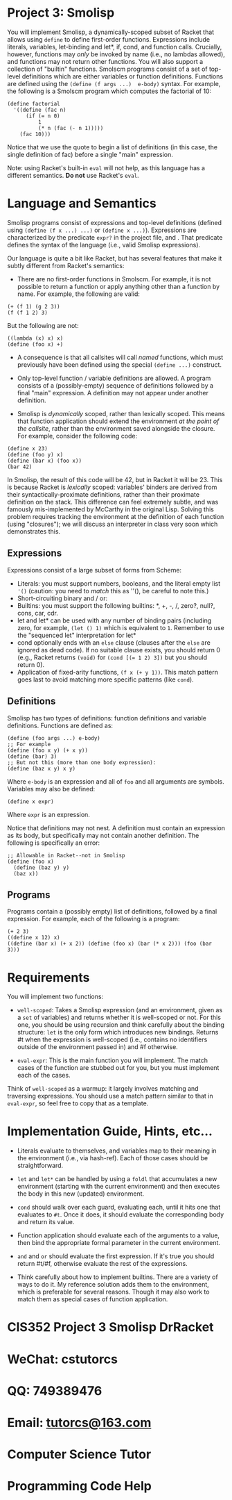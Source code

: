 # Project 3: Smolisp

You will implement Smolisp, a dynamically-scoped subset of Racket that
allows using `define` to define first-order functions. Expressions
include literals, variables, let-binding and let*, if, cond, and
function calls. Crucially, however, functions may *only* be invoked by
name (i.e., no lambdas allowed), and functions may not return other
functions. You will also support a collection of "builtin"
functions. Smolscm programs consist of a set of top-level definitions
which are either variables or function definitions. Functions are
defined using the `(define (f args ...)  e-body)` syntax. For example,
the following is a Smolscm program which computes the factorial of 10:

```
(define factorial
  '((define (fac n)
      (if (= n 0)
          1
          (* n (fac (- n 1)))))
    (fac 10)))
```

Notice that we use the quote to begin a list of definitions (in this
case, the single definition of fac) before a single "main" expression.

Note: using Racket's built-in `eval` will not help, as this language
has a different semantics. **Do not** use Racket's `eval`.

# Language and Semantics

Smolisp programs consist of expressions and top-level definitions
(defined using `(define (f x ...) ...)` or `(define x
...)`). Expressions are characterized by the predicate `expr?` in the
project file, and . That predicate defines the syntax of the language
(i.e., valid Smolisp expressions).

Our language is quite a bit like Racket, but has several features that
make it subtly different from Racket's semantics:

- There are no first-order functions in Smolscm. For example, it is
  not possible to return a function or apply anything other than a
  function by name. For example, the following are valid:

```
(+ (f 1) (g 2 3))
(f (f 1 2) 3)
```

But the following are not:

```
((lambda (x) x) x)
(define (foo x) +)
```

- A consequence is that all callsites will call *named* functions,
  which must previously have been defined using the special `(define
  ...)` construct.

- Only top-level function / variable definitions are allowed. A
  program consists of a (possibly-empty) sequence of definitions
  followed by a final "main" expression. A definition may not appear
  under another definition.

- Smolisp is *dynamically* scoped, rather than lexically scoped. This
  means that function application should extend the environment *at
  the point of the callsite*, rather than the environment saved
  alongside the closure. For example, consider the following code:

```
(define x 23)
(define (foo y) x)
(define (bar x) (foo x))
(bar 42)
```

In Smolisp, the result of this code will be 42, but in Racket it will
be 23. This is because Racket is *lexically* scoped: variables'
binders are derived from their syntactically-proximate definitions,
rather than their proximate definition on the stack. This difference
can feel extremely subtle, and was famously mis-implemented by
McCarthy in the original Lisp. Solving this problem requires tracking
the environment at the definition of each function (using "closures");
we will discuss an interpreter in class very soon which demonstrates
this.

## Expressions

Expressions consist of a large subset of forms from Scheme:

- Literals: you must support numbers, booleans, and the literal empty
  list `'()` (caution: you need to *match* this as ''(), be careful to
  note this.)
- Short-circuiting binary and / or: 
- Builtins: you must support the following builtins: *, +, -, /,
  zero?, null?, cons, car, cdr.
- let and let* can be used with any number of binding pairs
  (including zero, for example, `(let () 1)` which is equivalent 
  to `1`. Remember to use the "sequenced let" interpretation for 
  let*
- cond optionally ends with an `else` clause (clauses after the 
  `else` are ignored as dead code). If no suitable clause
  exists, you should return 0 (e.g., Racket returns 
  `(void)` for `(cond [(= 1 2) 3])` but you should return 0).
- Application of fixed-arity functions, `(f x (+ y 1))`. This match
  pattern goes last to avoid matching more specific patterns (like
  `cond`).

## Definitions

Smolisp has two types of definitions: function definitions and
variable definitions. Functions are defined as:

```
(define (foo args ...) e-body)
;; For example
(define (foo x y) (+ x y))
(define (bar) 3)
;; But not this (more than one body expression):
(define (baz x y) x y)
```

Where `e-body` is an expression and all of `foo` and all arguments are
symbols. Variables may also be defined:

```
(define x expr)
``` 

Where `expr` is an expression.

Notice that definitions may not nest. A definition must contain an
expression as its body, but specifically may not contain another
definition. The following is specifically an error:

```
;; Allowable in Racket--not in Smolisp
(define (foo x)
  (define (baz y) y)
  (baz x))
```

## Programs

Programs contain a (possibly empty) list of definitions, followed by a
final expression. For example, each of the following is a program:

```
(+ 2 3)
((define x 12) x)
((define (bar x) (+ x 2)) (define (foo x) (bar (* x 2))) (foo (bar 3)))
```

# Requirements

You will implement two functions:

- `well-scoped`: Takes a Smolisp expression (and an environment, given
  as a `set` of variables) and returns whether it is well-scoped or
  not. For this one, you should be using recursion and think carefully
  about the binding structure: `let` is the only form which introduces
  new bindings. Returns #t when the expression is well-scoped (i.e.,
  contains no identifiers outside of the environment passed in) and #f
  otherwise.

- `eval-expr`: This is the main function you will implement. The match
  cases of the function are stubbed out for you, but you must
  implement each of the cases.

Think of `well-scoped` as a warmup: it largely involves matching and
traversing expressions. You should use a match pattern similar to that
in `eval-expr`, so feel free to copy that as a template.

# Implementation Guide, Hints, etc...

- Literals evaluate to themselves, and variables map to their meaning
  in the environment (i.e., via hash-ref). Each of those cases should
  be straightforward.

- `let` and `let*` can be handled by using a `foldl` that accumulates
  a new environment (starting with the current environment) and then
  executes the body in this new (updated) environment. 

- `cond` should walk over each guard, evaluating each, until it hits
  one that evaluates to `#t`. Once it does, it should evaluate the
  corresponding body and return its value.

- Function application should evaluate each of the arguments to a
  value, then bind the appropriate formal parameter in the current
  environment.

- `and` and `or` should evaluate the first expression. If it's true
  you should return #t/#f, otherwise evaluate the rest of the
  expressions.

- Think carefully about how to implement builtins. There are a variety
  of ways to do it. My reference solution adds them to the
  environment, which is preferable for several reasons. Though it may
  also work to match them as special cases of function application.
# CIS352 Project 3 Smolisp DrRacket

# WeChat: cstutorcs

# QQ: 749389476

# Email: tutorcs@163.com

# Computer Science Tutor

# Programming Code Help
